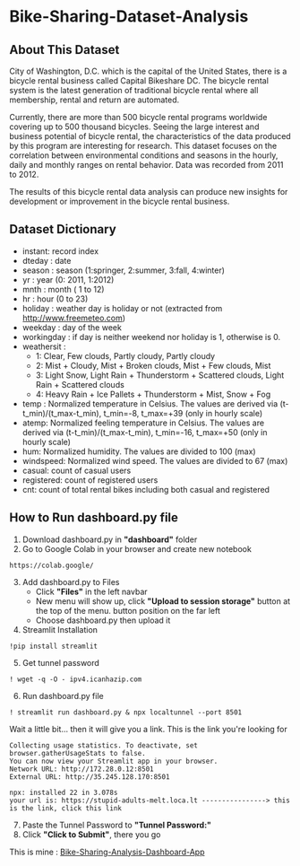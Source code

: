 # Bike-Sharing-Dataset-Analysis

## About This Dataset

City of Washington, D.C. which is the capital of the United States, there is a bicycle rental business called Capital Bikeshare DC. The bicycle rental system is the latest generation of traditional bicycle rental where all membership, rental and return are automated.

Currently, there are more than 500 bicycle rental programs worldwide covering up to 500 thousand bicycles. Seeing the large interest and business potential of bicycle rental, the characteristics of the data produced by this program are interesting for research. This dataset focuses on the correlation between environmental conditions and seasons in the hourly, daily and monthly ranges on rental behavior. Data was recorded from 2011 to 2012.

The results of this bicycle rental data analysis can produce new insights for development or improvement in the bicycle rental business.

## Dataset Dictionary

- instant: record index
- dteday : date
- season : season (1:springer, 2:summer, 3:fall, 4:winter)
- yr : year (0: 2011, 1:2012)
- mnth : month ( 1 to 12)
- hr : hour (0 to 23)
- holiday : weather day is holiday or not (extracted from http://www.freemeteo.com)
- weekday : day of the week
- workingday : if day is neither weekend nor holiday is 1, otherwise is 0.
- weathersit :
  - 1: Clear, Few clouds, Partly cloudy, Partly cloudy
  - 2: Mist + Cloudy, Mist + Broken clouds, Mist + Few clouds, Mist
  - 3: Light Snow, Light Rain + Thunderstorm + Scattered clouds, Light Rain + Scattered clouds
  - 4: Heavy Rain + Ice Pallets + Thunderstorm + Mist, Snow + Fog
- temp : Normalized temperature in Celsius. The values are derived via (t-t_min)/(t_max-t_min), t_min=-8, t_max=+39 (only in hourly scale)
- atemp: Normalized feeling temperature in Celsius. The values are derived via (t-t_min)/(t_max-t_min), t_min=-16, t_max=+50 (only in hourly scale)
- hum: Normalized humidity. The values are divided to 100 (max)
- windspeed: Normalized wind speed. The values are divided to 67 (max)
- casual: count of casual users
- registered: count of registered users
- cnt: count of total rental bikes including both casual and registered

## How to Run dashboard.py file

1. Download dashboard.py in **"dashboard"** folder
2. Go to Google Colab in your browser and create new notebook
```
https://colab.google/
```
3. Add dashboard.py to Files
   - Click **"Files"** in the left navbar
   - New menu will show up, click **"Upload to session storage"** button at the top of the menu. button position on the far left
   - Choose dashboard.py then upload it
4. Streamlit Installation
```
!pip install streamlit
```
5. Get tunnel password
```
! wget -q -O - ipv4.icanhazip.com
```
6. Run dashboard.py file
```
! streamlit run dashboard.py & npx localtunnel --port 8501
```
Wait a little bit... then it will give you a link. This is the link you're looking for
```
Collecting usage statistics. To deactivate, set browser.gatherUsageStats to false.
You can now view your Streamlit app in your browser.
Network URL: http://172.28.0.12:8501
External URL: http://35.245.128.170:8501

npx: installed 22 in 3.078s
your url is: https://stupid-adults-melt.loca.lt ----------------> this is the link, click this link
```
7. Paste the Tunnel Password to **"Tunnel Password:"**
8. Click **"Click to Submit"**, there you go

This is mine : [Bike-Sharing-Analysis-Dashboard-App](https://bike-sharing-analysis-dashboard-app.streamlit.app/)
